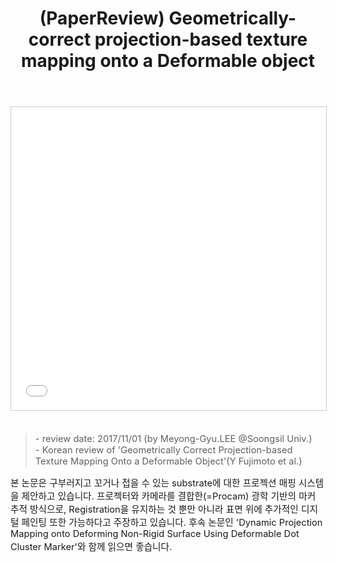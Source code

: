 ﻿---
title: "(PaperReview) Geometrically-correct projection-based texture mapping onto a Deformable object"
tags: 
  - Dynamic Projection Mapping
  - Paper Review
  - Computer Vision
categories:
  - PaperReview
toc: false
comments: 
  provider: "disqus"
  disqus:
    shortname: "https-brstar96-github-io"
use_math: true
header:
  teaser: /assets/Images/paper-reviewgeometrically-correct-projectionbased-texture-mapping-onto-a-deformable-object-1-638.jpg
---
<center>
<iframe src="//www.slideshare.net/slideshow/embed_code/key/yp2Dw8TRhuErzt" width="595" height="485" frameborder="0" marginwidth="0" marginheight="0" scrolling="no" style="border:1px solid #CCC; border-width:1px; margin-bottom:5px; max-width: 100%;" allowfullscreen> </iframe>
</center><br>

<Blockquote><span style="font-size:11pt">- review date: 2017/11/01 (by Meyong-Gyu.LEE @Soongsil Univ.)<br>- Korean review of 'Geometrically Correct Projection-based Texture Mapping Onto a Deformable Object'(Y Fujimoto et al.)</span></Blockquote>

<span style="font-size:11pt">
본 논문은 구부러지고 꼬거나 접을 수 있는 substrate에 대한 프로젝션 매핑 시스템을 제안하고 있습니다. 프로젝터와 카메라를 결합한(=Procam) 광학 기반의 마커 추적 방식으로, Registration을 유지하는 것 뿐만 아니라 표면 위에 추가적인 디지털 페인팅 또한 가능하다고 주장하고 있습니다. 후속 논문인 'Dynamic Projection Mapping onto Deforming Non-Rigid Surface Using Deformable Dot Cluster Marker'와 함께 읽으면 좋습니다. <br>